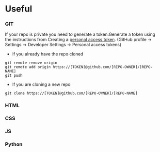 # Useful

### GIT

If your repo is private you need to generate a token:Generate a token using the instructions from Creating a [personal access token](https://docs.github.com/en/github/authenticating-to-github/keeping-your-account-and-data-secure/creating-a-personal-access-token). (GitHub profile -> Settings -> Developer Settings -> Personal access tokens)

- If you already have the repo cloned

```
git remote remove origin
git remote add origin https://[TOKEN]@github.com/[REPO-OWNER]/[REPO-NAME]
git push
```

- If you are cloning a new repo

`git clone https://[TOKEN]@github.com/[REPO-OWNER]/[REPO-NAME]`

### HTML

### CSS

### JS

### Python
